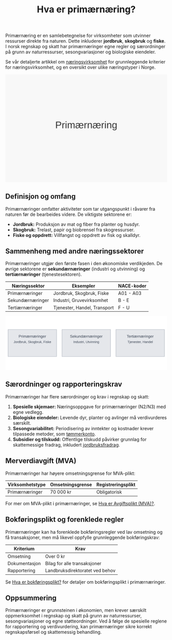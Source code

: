 ﻿---
title: "Hva er primærnæring?"
seoTitle: "Hva er primærnæring?"
description: "Primærnæring omfatter virksomheter som utvinner ressurser fra naturen, som jordbruk, skogbruk og fiske, og har egne regler i regnskap og skatt."
summary: "En kort forklaring av primærnæring og hvorfor den behandles særskilt i regnskap og skatt."
---

Primærnæring er en samlebetegnelse for virksomheter som utvinner ressurser direkte fra naturen. Dette inkluderer **jordbruk**, **skogbruk** og **fiske**. I norsk regnskap og skatt har primærnæringer egne regler og særordninger på grunn av naturressurser, sesongvariasjoner og biologiske eiendeler.

Se vår detaljerte artikkel om [næringsvirksomhet](/blogs/regnskap/naeringsvirksomhet "Hva er næringsvirksomhet? Definisjon og Regnskapsmessig Behandling") for grunnleggende kriterier for næringsvirksomhet, og en oversikt over ulike næringstyper i Norge.

![Primærnæring](primarnaring-image.svg)

## Definisjon og omfang

Primærnæringer omfatter aktiviteter som tar utgangspunkt i råvarer fra naturen før de bearbeides videre. De viktigste sektorene er:

* **Jordbruk:** Produksjon av mat og fiber fra planter og husdyr.
* **Skogbruk:** Trelast, papir og biobrensel fra skogressurser.
* **Fiske og oppdrett:** Villfangst og oppdrett av fisk og skalldyr.

## Sammenheng med andre næringssektorer

Primærnæringer utgjør den første fasen i den økonomiske verdikjeden. De øvrige sektorene er **sekundærnæringer** (industri og utvinning) og **tertiærnæringer** (tjenestesektoren).

| Næringssektor      | Eksempler                                  | NACE-koder     |
|--------------------|---------------------------------------------|----------------|
| Primærnæringer     | Jordbruk, Skogbruk, Fiske                  | A01 - A03      |
| Sekundærnæringer   | Industri, Gruvevirksomhet                   | B - E          |
| Tertiærnæringer    | Tjenester, Handel, Transport                | F - U          |

![Oversikt over næringssektorer](primarnaring-illustrasjon.svg)

## Særordninger og rapporteringskrav

Primærnæringer har flere særordninger og krav i regnskap og skatt:

1.  **Spesielle skjemaer:** Næringsoppgave for primærnæringer (N2/N3) med egne vedlegg.
2.  **Biologiske eiendeler:** Levende dyr, planter og avlinger må verdivurderes særskilt.
3.  **Sesongvariabilitet:** Periodisering av inntekter og kostnader krever tilpassede metoder, som [tømmerkonto](/blogs/regnskap/hva-er-tommerkonto "Hva er Tømmerkonto? Inntektsutjevning i Skogbruk").
4.  **Subsidier og tilskudd:** Offentlige tilskudd påvirker grunnlag for skattemessige fradrag, inkludert [jordbruksfradrag](/blogs/regnskap/hva-er-jordbruksfradrag "Hva er Jordbruksfradrag? Komplett Guide til Skattefradrag i Landbruket").

## Merverdiavgift (MVA)

Primærnæringer har høyere omsetningsgrense for MVA-plikt:

| Virksomhetstype  | Omsetningsgrense | Registreringsplikt |
|------------------|------------------|--------------------|
| Primærnæringer   | 70 000 kr        | Obligatorisk       |

For mer om MVA-plikt i primærnæringer, se [Hva er Avgiftsplikt (MVA)?](/blogs/regnskap/hva-er-avgiftsplikt-mva "Hva er Avgiftsplikt (MVA)? Komplett Guide til Merverdiavgift i Norge").

## Bokføringsplikt og forenklede regler

Primærnæringer kan ha forenklede bokføringsregler ved lav omsetning og få transaksjoner, men må likevel oppfylle grunnleggende bokføringskrav:

| Kriterium         | Krav                         |
|-------------------|------------------------------|
| Omsetning         | Over 0 kr                    |
| Dokumentasjon     | Bilag for alle transaksjoner |
| Rapportering      | Landbruksdirektoratet ved behov |

Se [Hva er bokføringsplikt?](/blogs/regnskap/hva-er-bokforingsplikt "Hva er Bokføringsplikt? Komplett Guide til Bokføringsplikt i Norge") for detaljer om bokføringsplikt i primærnæringer.

## Oppsummering

Primærnæringer er grunnsteinen i økonomien, men krever særskilt oppmerksomhet i regnskap og skatt på grunn av naturressurser, sesongvariasjoner og egne støtteordninger. Ved å følge de spesielle reglene for rapportering og verdivurdering, kan primærnæringer sikre korrekt regnskapsførsel og skattemessig behandling.










